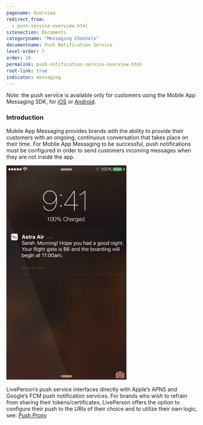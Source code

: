 ```yaml
---
pagename: Overview
redirect_from:
  - push-service-overview.html
sitesection: Documents
categoryname: "Messaging Channels"
documentname: Push Notification Service
level-order: 7
order: 10
permalink: push-notification-service-overview.html
root-link: true
indicator: messaging
---
```


*Note:* the push service is available only for customers using the Mobile App Messaging SDK, for [iOS](consumer-experience-ios-sdk-overview.html) or [Android](android-overview.html).

### Introduction

Mobile App Messaging provides brands with the ability to provide their customers with an ongoing, continuous conversation that takes place on their time.  For Mobile App Messaging to be successful, push notifications must be configured in order to send customers incoming messages when they are not inside the app.

<img src="/img/pushservices.png" alt="Push Notification Sample">

LivePerson’s push service interfaces directly with Apple’s APNS and Google’s FCM push notification services. For brands who wish to refrain from sharing their tokens/certificates, LivePerson offers the option to configure their push to the URIs of their choice and to utilize their own logic, see: [Push Proxy](push-notification-service-configuration-push-proxy.html)